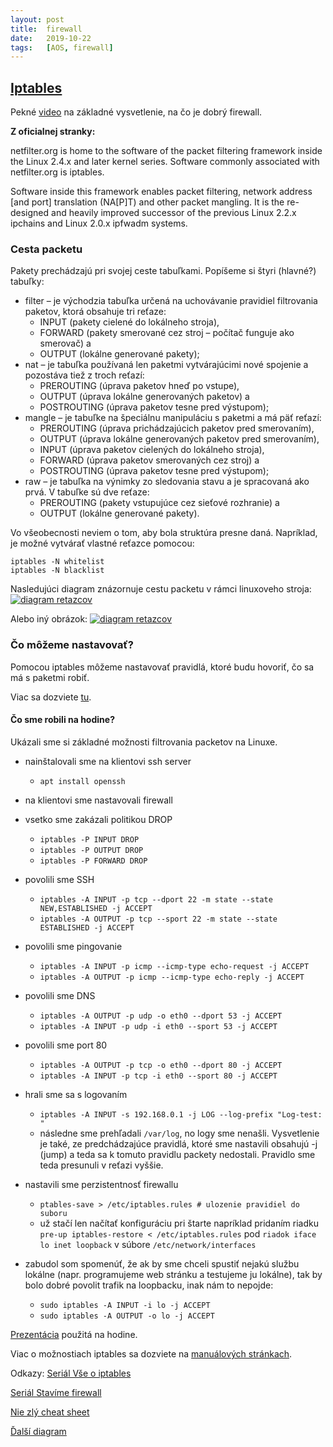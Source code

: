 ```yaml
---
layout: post
title:  firewall
date:   2019-10-22 
tags:   [AOS, firewall]
---
```

## [Iptables](https://www.netfilter.org/ "Iptables")

Pekné [video](https://www.youtube.com/watch?v=kDEX1HXybrU) na základné vysvetlenie, na čo je dobrý firewall. 

__Z oficialnej stranky:__

netfilter.org is home to the software of the packet filtering framework inside the Linux 2.4.x and later kernel series. Software commonly associated with netfilter.org is iptables.

Software inside this framework enables packet filtering, network address [and port] translation (NA[P]T) and other packet mangling. It is the re-designed and heavily improved successor of the previous Linux 2.2.x ipchains and Linux 2.0.x ipfwadm systems.

### Cesta packetu
Pakety prechádzajú pri svojej ceste tabuľkami. Popíšeme si štyri (hlavné?) tabuľky:
 - filter – je východzia tabuľka určená na uchovávanie pravidiel filtrovania paketov, ktorá obsahuje tri reťaze:
   - INPUT (pakety cielené do lokálneho stroja),
   - FORWARD (pakety smerované cez stroj – počítač funguje ako smerovač) a
   - OUTPUT (lokálne generované pakety);
 - nat – je tabuľka používaná len paketmi vytvárajúcimi nové spojenie a pozostáva tiež z troch reťazí:
   - PREROUTING (úprava paketov hneď po vstupe),
   - OUTPUT (úprava lokálne generovaných paketov) a
   - POSTROUTING (úprava paketov tesne pred výstupom);
 - mangle – je tabuľke na špeciálnu manipuláciu s paketmi a má päť reťazí:
   - PREROUTING (úprava prichádzajúcich paketov pred smerovaním),
   - OUTPUT (úprava lokálne generovaných paketov pred smerovaním),
   - INPUT (úprava paketov cielených do lokálneho stroja),
   - FORWARD (úprava paketov smerovaných cez stroj) a
   - POSTROUTING (úprava paketov tesne pred výstupom); 
 - raw – je tabuľka na výnimky zo sledovania stavu a je spracovaná ako prvá. V tabuľke sú dve reťaze:
   - PREROUTING (pakety vstupujúce cez sieťové rozhranie) a
   - OUTPUT (lokálne generované pakety). 
   
Vo všeobecnosti neviem o tom, aby bola struktúra presne daná. Napríklad, je možné vytvárať vlastné reťazce pomocou:

```
iptables -N whitelist
iptables -N blacklist
```

Nasledujúci diagram znázornuje cestu packetu v rámci linuxoveho stroja:
[![diagram retazcov]({{site.baseurl}}/img/cestaPacketu.jpg)](https://www.booleanworld.com/depth-guide-iptables-linux-firewall/ "diagram retazcov")

Alebo iný obrázok:
[![diagram retazcov]({{site.baseurl}}/img/cestaPacketu2.png)](https://gist.github.com/DominicBreuker/c948d938adc9257585fc2f40d50b96c4 "diagram retazcov")

### Čo môžeme nastavovať?

Pomocou iptables môžeme nastavovať pravidlá, ktoré budu hovoriť, čo sa má s paketmi robiť. 

Viac sa dozviete [tu](https://pavolsokol.science.upjs.sk/index.php/sk/teaching/lectures-seminars/administracia-operacnych-systemov/76-firewall).

#### Čo sme robili na hodine?

Ukázali sme si základné možnosti filtrovania packetov na Linuxe.

  * nainštalovali sme na klientovi ssh server 
    * `apt install openssh`
  * na klientovi sme nastavovali firewall
  * vsetko sme zakázali politikou DROP
    * `iptables -P INPUT DROP`
    * `iptables -P OUTPUT DROP`
    * `iptables -P FORWARD DROP`
  * povolili sme SSH
    * `iptables -A INPUT -p tcp --dport 22 -m state --state NEW,ESTABLISHED -j ACCEPT`
    * `iptables -A OUTPUT -p tcp --sport 22 -m state --state ESTABLISHED -j ACCEPT`
  * povolili sme pingovanie
    * `iptables -A INPUT -p icmp --icmp-type echo-request -j ACCEPT`
    * `iptables -A OUTPUT -p icmp --icmp-type echo-reply -j ACCEPT`
  * povolili sme DNS
    * `iptables -A OUTPUT -p udp -o eth0 --dport 53 -j ACCEPT`
    * `iptables -A INPUT -p udp -i eth0 --sport 53 -j ACCEPT`
  * povolili sme port 80
    * `iptables -A OUTPUT -p tcp -o eth0 --dport 80 -j ACCEPT`
    * `iptables -A INPUT -p tcp -i eth0 --sport 80 -j ACCEPT`
  * hrali sme sa s logovaním
    * `iptables -A INPUT -s 192.168.0.1 -j LOG --log-prefix "Log-test: "`
    * následne sme prehľadali `/var/log`, no logy sme nenašli. Vysvetlenie je také, ze predchádzajúce pravidlá, ktoré sme nastavili obsahujú -j (jump) a teda sa k tomuto pravidlu packety nedostali. Pravidlo sme teda presunuli v reťazi vyššie.
  * nastavili sme perzistentnosť firewallu
    * `ptables-save > /etc/iptables.rules # ulozenie pravidiel do suboru`
    * už stačí len načítať konfiguráciu pri štarte napríklad pridaním riadku `pre-up iptables-restore < /etc/iptables.rules` pod `riadok iface lo inet loopback` v súbore `/etc/network/interfaces`
  
  * zabudol som spomenúť, že ak by sme chceli spustiť nejakú službu lokálne (napr. programujeme web stránku a testujeme ju lokálne), tak by bolo dobré povolit trafik na loopbacku, inak nám to nepojde:
    * `sudo iptables -A INPUT -i lo -j ACCEPT`
    * `sudo iptables -A OUTPUT -o lo -j ACCEPT`

[Prezentácia](https://github.com/Kr1zA/Kr1zA.github.io/blob/master/pdf/firewall.pdf) použitá na hodine. 

Viac o možnostiach iptables sa dozviete na [manuálových stránkach](https://linux.die.net/man/8/iptables).

Odkazy:
[Seriál Vše o iptables](https://www.root.cz/serialy/vse-o-iptables/ "Seriál Vše o iptables")

[Seriál Stavíme firewall](https://www.root.cz/serialy/stavime-firewall/ "Seriál Stavíme firewall")

[Nie zlý cheat sheet](https://gist.github.com/DominicBreuker/c948d938adc9257585fc2f40d50b96c4)

[Ďalší diagram](https://www.docum.org/docum.org/kptd/)

